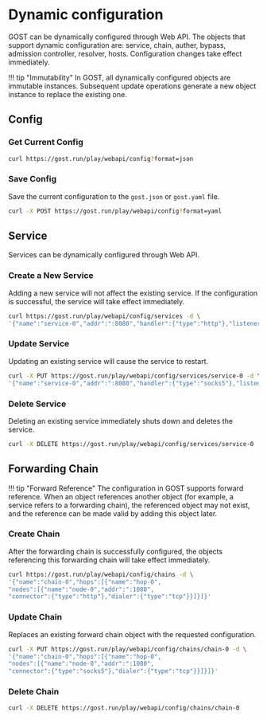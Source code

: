 # Dynamic configuration

GOST can be dynamically configured through Web API. The objects that support dynamic configuration are: service, chain, auther, bypass, admission controller, resolver, hosts. Configuration changes take effect immediately.

!!! tip "Immutability"
    In GOST, all dynamically configured objects are immutable instances. Subsequent update operations generate a new object instance to replace the existing one.

## Config

### Get Current Config

```sh
curl https://gost.run/play/webapi/config?format=json
```

### Save Config

Save the current configuration to the `gost.json` or `gost.yaml` file.

```sh
curl -X POST https://gost.run/play/webapi/config?format=yaml
```

## Service

Services can be dynamically configured through Web API.

### Create a New Service

Adding a new service will not affect the existing service. If the configuration is successful, the service will take effect immediately.

```sh
curl https://gost.run/play/webapi/config/services -d \
'{"name":"service-0","addr":":8080","handler":{"type":"http"},"listener":{"type":"tcp"}}'
```

### Update Service

Updating an existing service will cause the service to restart.

```sh
curl -X PUT https://gost.run/play/webapi/config/services/service-0 -d \
'{"name":"service-0","addr":":8080","handler":{"type":"socks5"},"listener":{"type":"tcp"}}'
```

### Delete Service

Deleting an existing service immediately shuts down and deletes the service.

```sh
curl -X DELETE https://gost.run/play/webapi/config/services/service-0 
```

## Forwarding Chain

!!! tip "Forward Reference"
    The configuration in GOST supports forward reference. When an object references another object (for example, a service refers to a forwarding chain), the referenced object may not exist, and the reference can be made valid by adding this object later.

### Create Chain

After the forwarding chain is successfully configured, the objects referencing this forwarding chain will take effect immediately.

```sh
curl https://gost.run/play/webapi/config/chains -d \
'{"name":"chain-0","hops":[{"name":"hop-0", 
"nodes":[{"name":"node-0","addr":":1080", 
"connector":{"type":"http"},"dialer":{"type":"tcp"}}]}]}'
```

### Update Chain

Replaces an existing forward chain object with the requested configuration.

```sh
curl -X PUT https://gost.run/play/webapi/config/chains/chain-0 -d \
'{"name":"chain-0","hops":[{"name":"hop-0", 
"nodes":[{"name":"node-0","addr":":1080", 
"connector":{"type":"socks5"},"dialer":{"type":"tcp"}}]}]}'
```

### Delete Chain

```sh
curl -X DELETE https://gost.run/play/webapi/config/chains/chain-0 
```
